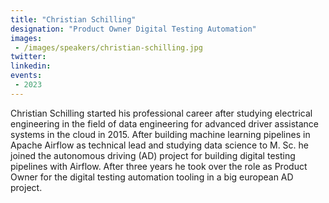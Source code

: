 ```yaml
---
title: "Christian Schilling"
designation: "Product Owner Digital Testing Automation"
images:
 - /images/speakers/christian-schilling.jpg
twitter: 
linkedin: 
events:
 - 2023
---
```


Christian Schilling started his professional career after studying electrical engineering in the field of data engineering for advanced driver assistance systems in the cloud in 2015. After building machine learning pipelines in Apache Airflow as technical lead and studying data science to M. Sc. he joined the autonomous driving (AD) project for building digital testing pipelines with Airflow. After three years he took over the role as Product Owner for the digital testing automation tooling in a big european AD project.

